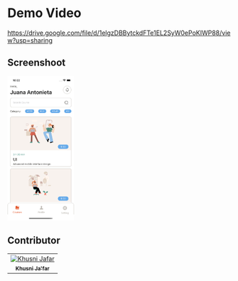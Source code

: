 # Demo Video

https://drive.google.com/file/d/1elgzDBBytckdFTe1EL2SyW0ePoKIWP88/view?usp=sharing

## Screenshoot

<img src="assets/home-screen.png" width="150px;" alt="X"/>

## Contributor

<center>
  <table>
    <tr>
      <td align="center">
        <a href="https://github.com/Khusnijafar">
          <img width="100" src="https://avatars3.githubusercontent.com/u/44925089?s=460&v=4" alt="Khusni Jafar"><br/>
          <sub><b>Khusni Ja'far</b></sub>
        </a>
      </td>
    </tr>
  </table>
</center>